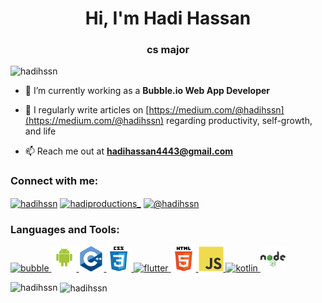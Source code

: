 <h1 align="center">Hi, I'm Hadi Hassan</h1>
<h3 align="center">cs major</h3>

<p align="left"> <img src="https://komarev.com/ghpvc/?username=hadihssn&label=Profile%20views&color=0e75b6&style=flat" alt="hadihssn" /> </p>

- 🌱 I’m currently working as a **Bubble.io Web App Developer**

- 📝 I regularly write articles on [https://medium.com/@hadihssn](https://medium.com/@hadihssn) regarding productivity, self-growth, and life

- 📫 Reach me out at **hadihassan4443@gmail.com**

<h3 align="left">Connect with me:</h3>
<p align="left">
<a href="https://linkedin.com/in/hadihssn" target="blank"><img align="center" src="https://raw.githubusercontent.com/rahuldkjain/github-profile-readme-generator/master/src/images/icons/Social/linked-in-alt.svg" alt="hadihssn" height="30" width="40" /></a>
<a href="https://instagram.com/hadiproductions_" target="blank"><img align="center" src="https://raw.githubusercontent.com/rahuldkjain/github-profile-readme-generator/master/src/images/icons/Social/instagram.svg" alt="hadiproductions_" height="30" width="40" /></a>
<a href="https://medium.com/@hadihssn" target="blank"><img align="center" src="https://raw.githubusercontent.com/rahuldkjain/github-profile-readme-generator/master/src/images/icons/Social/medium.svg" alt="@hadihssn" height="30" width="40" /></a>
</p>

<h3 align="left">Languages and Tools:</h3>
<p align="left"> <a href="https://bubble.io" target="_blank" rel="noreferrer"> <img src="[https://images.seeklogo.com/logo-png/44/1/bubble-icon-logo-png_seeklogo-448116.png](https://getlogovector.com/bubble-io-logo-vector-svg)" alt="bubble" width="40" height="40"/> <a href="https://developer.android.com" target="_blank" rel="noreferrer"> <img src="https://raw.githubusercontent.com/devicons/devicon/master/icons/android/android-original-wordmark.svg" alt="android" width="40" height="40"/> </a> <a href="https://www.w3schools.com/cpp/" target="_blank" rel="noreferrer"> <img src="https://raw.githubusercontent.com/devicons/devicon/master/icons/cplusplus/cplusplus-original.svg" alt="cplusplus" width="40" height="40"/> </a> <a href="https://www.w3schools.com/css/" target="_blank" rel="noreferrer"> <img src="https://raw.githubusercontent.com/devicons/devicon/master/icons/css3/css3-original-wordmark.svg" alt="css3" width="40" height="40"/> </a> <a href="https://flutter.dev" target="_blank" rel="noreferrer"> <img src="https://www.vectorlogo.zone/logos/flutterio/flutterio-icon.svg" alt="flutter" width="40" height="40"/> </a> <a href="https://www.w3.org/html/" target="_blank" rel="noreferrer"> <img src="https://raw.githubusercontent.com/devicons/devicon/master/icons/html5/html5-original-wordmark.svg" alt="html5" width="40" height="40"/> </a> <a href="https://developer.mozilla.org/en-US/docs/Web/JavaScript" target="_blank" rel="noreferrer"> <img src="https://raw.githubusercontent.com/devicons/devicon/master/icons/javascript/javascript-original.svg" alt="javascript" width="40" height="40"/> </a> <a href="https://kotlinlang.org" target="_blank" rel="noreferrer"> <img src="https://www.vectorlogo.zone/logos/kotlinlang/kotlinlang-icon.svg" alt="kotlin" width="40" height="40"/> </a> <a href="https://nodejs.org" target="_blank" rel="noreferrer"> <img src="https://raw.githubusercontent.com/devicons/devicon/master/icons/nodejs/nodejs-original-wordmark.svg" alt="nodejs" width="40" height="40"/> </a> </p>

<p><img align="left" src="https://github-readme-stats.vercel.app/api/top-langs?username=hadihssn&show_icons=true&locale=en&layout=compact" alt="hadihssn" /></p>

<p>&nbsp;<img align="center" src="https://github-readme-stats.vercel.app/api?username=hadihssn&show_icons=true&locale=en" alt="hadihssn" /></p>
